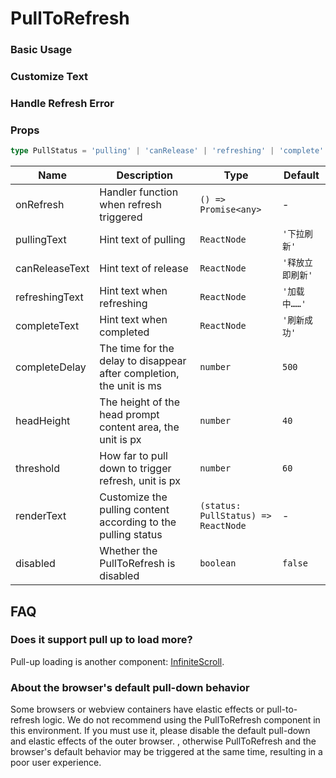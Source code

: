 # PullToRefresh

### Basic Usage

<code src="./demos/demo1.tsx"></code>

### Customize Text

<code src="./demos/demo2.tsx"></code>

### Handle Refresh Error

<code src="./demos/demo3.tsx"></code>

### Props

```ts | pure
type PullStatus = 'pulling' | 'canRelease' | 'refreshing' | 'complete'
```

| Name           | Description                                                          | Type                                | Default          |
| -------------- | -------------------------------------------------------------------- | ----------------------------------- | ---------------- |
| onRefresh      | Handler function when refresh triggered                              | `() => Promise<any>`                | -                |
| pullingText    | Hint text of pulling                                                 | `ReactNode`                         | `'下拉刷新'`     |
| canReleaseText | Hint text of release                                                 | `ReactNode`                         | `'释放立即刷新'` |
| refreshingText | Hint text when refreshing                                            | `ReactNode`                         | `'加载中……'`     |
| completeText   | Hint text when completed                                             | `ReactNode`                         | `'刷新成功'`     |
| completeDelay  | The time for the delay to disappear after completion, the unit is ms | `number`                            | `500`            |
| headHeight     | The height of the head prompt content area, the unit is px           | `number`                            | `40`             |
| threshold      | How far to pull down to trigger refresh, unit is px                  | `number`                            | `60`             |
| renderText     | Customize the pulling content according to the pulling status        | `(status: PullStatus) => ReactNode` | -                |
| disabled       | Whether the PullToRefresh is disabled                                | `boolean`                           | `false`          |

## FAQ

### Does it support pull up to load more?

Pull-up loading is another component: [InfiniteScroll](./infinite-scroll).

### About the browser's default pull-down behavior

Some browsers or webview containers have elastic effects or pull-to-refresh logic. We do not recommend using the PullToRefresh component in this environment. If you must use it, please disable the default pull-down and elastic effects of the outer browser. , otherwise PullToRefresh and the browser's default behavior may be triggered at the same time, resulting in a poor user experience.
